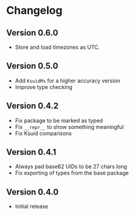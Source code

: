 # Changelog

## Version 0.6.0
* Store and load timezones as UTC.

## Version 0.5.0
* Add `KsuidMs` for a higher accuracy version
* Improve type checking

## Version 0.4.2
* Fix package to be marked as typed
* Fix `__repr__` to show something meaningful
* Fix Ksuid comparisons

## Version 0.4.1
* Always pad base62 UIDs to be 27 chars long
* Fix exporting of types from the base package

## Version 0.4.0
* Initial release
